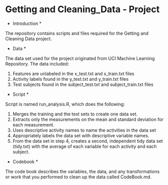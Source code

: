 # Getting and Cleaning_Data - Project

* Introduction * 

The repository contains scripts and files required for the Getting and Cleaning Data project.

* Data * 

The data set used for the project originated from UCI Machine Learning Repository. The data included:

1. Features are unlabeled in the x_test.txt and x_train.txt files
2. Activity labels found in the y_test.txt and y_train.txt files
3. Test subjects found in the subject_test.txt and subject_train.txt files

* Script *

Script is named run_analysis.R, which does the following:

1. Merges the training and the test sets to create one data set.
2. Extracts only the measurements on the mean and standard deviation for each measurement. 
3. Uses descriptive activity names to name the activities in the data set
4. Appropriately labels the data set with descriptive variable names. 
5. From the data set in step 4, creates a second, independent tidy data set (tidy.txt) with the average of each variable for each activity and each subject.

* Codebook * 

The code book describes the variables, the data, and any transformations or work that you performed to clean up the data called CodeBook.md.
